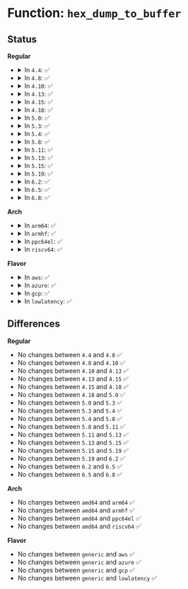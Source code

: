 # Function: <code>hex_dump_to_buffer</code>

## Status
<b>Regular</b>
<ul>
<li>
<details>
<summary>In <code>4.4</code>: ✅</summary>

```c
int hex_dump_to_buffer(const void *buf, size_t len, int rowsize, int groupsize, char *linebuf, size_t linebuflen, bool ascii);
```

**Collision:** Unique Global

**Inline:** No

**Transformation:** False

**Instances:**

```
In lib/hexdump.c (ffffffff81401600)
Location: lib/hexdump.c:108
Inline: False
Direct callers:
  - fs/seq_file.c:seq_hex_dump
  - lib/hexdump.c:print_hex_dump
  - drivers/scsi/scsi_logging.c:scsi_print_command
  - drivers/scsi/scsi_logging.c:scsi_print_command
  - drivers/scsi/scsi_logging.c:scsi_log_print_sense
```
**Symbols:**

```
ffffffff81401600-ffffffff81401a9d: hex_dump_to_buffer (STB_GLOBAL)
```
</details>
</li>
<li>
<details>
<summary>In <code>4.8</code>: ✅</summary>

```c
int hex_dump_to_buffer(const void *buf, size_t len, int rowsize, int groupsize, char *linebuf, size_t linebuflen, bool ascii);
```

**Collision:** Unique Global

**Inline:** No

**Transformation:** False

**Instances:**

```
In lib/hexdump.c (ffffffff81448ff0)
Location: lib/hexdump.c:108
Inline: False
Direct callers:
  - fs/seq_file.c:seq_hex_dump
  - lib/hexdump.c:print_hex_dump
  - drivers/scsi/scsi_logging.c:scsi_log_print_sense
  - drivers/scsi/scsi_logging.c:scsi_print_command
  - drivers/scsi/scsi_logging.c:scsi_print_command
```
**Symbols:**

```
ffffffff81448ff0-ffffffff8144947a: hex_dump_to_buffer (STB_GLOBAL)
```
</details>
</li>
<li>
<details>
<summary>In <code>4.10</code>: ✅</summary>

```c
int hex_dump_to_buffer(const void *buf, size_t len, int rowsize, int groupsize, char *linebuf, size_t linebuflen, bool ascii);
```

**Collision:** Unique Global

**Inline:** No

**Transformation:** False

**Instances:**

```
In lib/hexdump.c (ffffffff814679e0)
Location: lib/hexdump.c:108
Inline: False
Direct callers:
  - fs/seq_file.c:seq_hex_dump
  - lib/hexdump.c:print_hex_dump
  - drivers/scsi/scsi_logging.c:scsi_log_print_sense
  - drivers/scsi/scsi_logging.c:scsi_print_command
  - drivers/scsi/scsi_logging.c:scsi_print_command
```
**Symbols:**

```
ffffffff814679e0-ffffffff81467e6a: hex_dump_to_buffer (STB_GLOBAL)
```
</details>
</li>
<li>
<details>
<summary>In <code>4.13</code>: ✅</summary>

```c
int hex_dump_to_buffer(const void *buf, size_t len, int rowsize, int groupsize, char *linebuf, size_t linebuflen, bool ascii);
```

**Collision:** Unique Global

**Inline:** No

**Transformation:** False

**Instances:**

```
In lib/hexdump.c (ffffffff8146d0e0)
Location: lib/hexdump.c:108
Inline: False
Direct callers:
  - fs/seq_file.c:seq_hex_dump
  - lib/hexdump.c:print_hex_dump
  - drivers/scsi/scsi_logging.c:scsi_log_print_sense
  - drivers/scsi/scsi_logging.c:scsi_print_command
  - drivers/scsi/scsi_logging.c:scsi_print_command
```
**Symbols:**

```
ffffffff8146d0e0-ffffffff8146d576: hex_dump_to_buffer (STB_GLOBAL)
```
</details>
</li>
<li>
<details>
<summary>In <code>4.15</code>: ✅</summary>

```c
int hex_dump_to_buffer(const void *buf, size_t len, int rowsize, int groupsize, char *linebuf, size_t linebuflen, bool ascii);
```

**Collision:** Unique Global

**Inline:** No

**Transformation:** False

**Instances:**

```
In lib/hexdump.c (ffffffff81499410)
Location: lib/hexdump.c:109
Inline: False
Direct callers:
  - fs/seq_file.c:seq_hex_dump
  - lib/hexdump.c:print_hex_dump
  - drivers/scsi/scsi_logging.c:scsi_log_print_sense
  - drivers/scsi/scsi_logging.c:scsi_print_command
  - drivers/scsi/scsi_logging.c:scsi_print_command
```
**Symbols:**

```
ffffffff81499410-ffffffff814998a6: hex_dump_to_buffer (STB_GLOBAL)
```
</details>
</li>
<li>
<details>
<summary>In <code>4.18</code>: ✅</summary>

```c
int hex_dump_to_buffer(const void *buf, size_t len, int rowsize, int groupsize, char *linebuf, size_t linebuflen, bool ascii);
```

**Collision:** Unique Global

**Inline:** No

**Transformation:** False

**Instances:**

```
In lib/hexdump.c (ffffffff814ce610)
Location: lib/hexdump.c:109
Inline: False
Direct callers:
  - fs/seq_file.c:seq_hex_dump
  - lib/hexdump.c:print_hex_dump
  - drivers/scsi/scsi_logging.c:scsi_log_print_sense
  - drivers/scsi/scsi_logging.c:scsi_print_command
  - drivers/scsi/scsi_logging.c:scsi_print_command
```
**Symbols:**

```
ffffffff814ce610-ffffffff814cea8b: hex_dump_to_buffer (STB_GLOBAL)
```
</details>
</li>
<li>
<details>
<summary>In <code>5.0</code>: ✅</summary>

```c
int hex_dump_to_buffer(const void *buf, size_t len, int rowsize, int groupsize, char *linebuf, size_t linebuflen, bool ascii);
```

**Collision:** Unique Global

**Inline:** No

**Transformation:** False

**Instances:**

```
In lib/hexdump.c (ffffffff814e2f00)
Location: lib/hexdump.c:109
Inline: False
Direct callers:
  - fs/seq_file.c:seq_hex_dump
  - lib/hexdump.c:print_hex_dump
  - drivers/scsi/scsi_logging.c:scsi_log_print_sense
  - drivers/scsi/scsi_logging.c:scsi_print_command
  - drivers/scsi/scsi_logging.c:scsi_print_command
```
**Symbols:**

```
ffffffff814e2f00-ffffffff814e337b: hex_dump_to_buffer (STB_GLOBAL)
```
</details>
</li>
<li>
<details>
<summary>In <code>5.3</code>: ✅</summary>

```c
int hex_dump_to_buffer(const void *buf, size_t len, int rowsize, int groupsize, char *linebuf, size_t linebuflen, bool ascii);
```

**Collision:** Unique Global

**Inline:** No

**Transformation:** False

**Instances:**

```
In lib/hexdump.c (ffffffff8150f290)
Location: lib/hexdump.c:105
Inline: False
Direct callers:
  - fs/seq_file.c:seq_hex_dump
  - lib/hexdump.c:print_hex_dump
  - drivers/scsi/scsi_logging.c:scsi_log_print_sense
  - drivers/scsi/scsi_logging.c:scsi_print_command
  - drivers/scsi/scsi_logging.c:scsi_print_command
```
**Symbols:**

```
ffffffff8150f290-ffffffff8150f706: hex_dump_to_buffer (STB_GLOBAL)
```
</details>
</li>
<li>
<details>
<summary>In <code>5.4</code>: ✅</summary>

```c
int hex_dump_to_buffer(const void *buf, size_t len, int rowsize, int groupsize, char *linebuf, size_t linebuflen, bool ascii);
```

**Collision:** Unique Global

**Inline:** No

**Transformation:** False

**Instances:**

```
In lib/hexdump.c (ffffffff8152d270)
Location: lib/hexdump.c:105
Inline: False
Direct callers:
  - fs/seq_file.c:seq_hex_dump
  - lib/hexdump.c:print_hex_dump
  - drivers/scsi/scsi_logging.c:scsi_log_print_sense
```
**Symbols:**

```
ffffffff8152d270-ffffffff8152d6e6: hex_dump_to_buffer (STB_GLOBAL)
```
</details>
</li>
<li>
<details>
<summary>In <code>5.8</code>: ✅</summary>

```c
int hex_dump_to_buffer(const void *buf, size_t len, int rowsize, int groupsize, char *linebuf, size_t linebuflen, bool ascii);
```

**Collision:** Unique Global

**Inline:** No

**Transformation:** False

**Instances:**

```
In lib/hexdump.c (ffffffff81590ec0)
Location: lib/hexdump.c:105
Inline: False
Direct callers:
  - fs/seq_file.c:seq_hex_dump
  - lib/hexdump.c:print_hex_dump
  - lib/seq_buf.c:seq_buf_hex_dump
  - drivers/scsi/scsi_logging.c:scsi_log_print_sense
  - drivers/scsi/scsi_logging.c:scsi_print_command
  - drivers/scsi/scsi_logging.c:scsi_print_command
```
**Symbols:**

```
ffffffff81590ec0-ffffffff8159133e: hex_dump_to_buffer (STB_GLOBAL)
```
</details>
</li>
<li>
<details>
<summary>In <code>5.11</code>: ✅</summary>

```c
int hex_dump_to_buffer(const void *buf, size_t len, int rowsize, int groupsize, char *linebuf, size_t linebuflen, bool ascii);
```

**Collision:** Unique Global

**Inline:** No

**Transformation:** False

**Instances:**

```
In lib/hexdump.c (ffffffff815ada60)
Location: lib/hexdump.c:106
Inline: False
Direct callers:
  - fs/seq_file.c:seq_hex_dump
  - lib/hexdump.c:print_hex_dump
  - lib/seq_buf.c:seq_buf_hex_dump
  - drivers/scsi/scsi_logging.c:scsi_log_print_sense
  - drivers/scsi/scsi_logging.c:scsi_print_command
  - drivers/scsi/scsi_logging.c:scsi_print_command
```
**Symbols:**

```
ffffffff815ada60-ffffffff815adee3: hex_dump_to_buffer (STB_GLOBAL)
```
</details>
</li>
<li>
<details>
<summary>In <code>5.13</code>: ✅</summary>

```c
int hex_dump_to_buffer(const void *buf, size_t len, int rowsize, int groupsize, char *linebuf, size_t linebuflen, bool ascii);
```

**Collision:** Unique Global

**Inline:** No

**Transformation:** False

**Instances:**

```
In lib/hexdump.c (ffffffff815b8700)
Location: lib/hexdump.c:106
Inline: False
Direct callers:
  - fs/seq_file.c:seq_hex_dump
  - lib/hexdump.c:print_hex_dump
  - lib/seq_buf.c:seq_buf_hex_dump
  - drivers/scsi/scsi_logging.c:scsi_log_print_sense
  - drivers/scsi/scsi_logging.c:scsi_print_command
  - drivers/scsi/scsi_logging.c:scsi_print_command
```
**Symbols:**

```
ffffffff815b8700-ffffffff815b8b79: hex_dump_to_buffer (STB_GLOBAL)
```
</details>
</li>
<li>
<details>
<summary>In <code>5.15</code>: ✅</summary>

```c
int hex_dump_to_buffer(const void *buf, size_t len, int rowsize, int groupsize, char *linebuf, size_t linebuflen, bool ascii);
```

**Collision:** Unique Global

**Inline:** No

**Transformation:** False

**Instances:**

```
In lib/hexdump.c (ffffffff8161ef50)
Location: lib/hexdump.c:106
Inline: False
Direct callers:
  - fs/seq_file.c:seq_hex_dump
  - lib/hexdump.c:print_hex_dump
  - lib/seq_buf.c:seq_buf_hex_dump
  - drivers/scsi/scsi_logging.c:scsi_log_print_sense
  - drivers/scsi/scsi_logging.c:scsi_print_command
  - drivers/scsi/scsi_logging.c:scsi_print_command
```
**Symbols:**

```
ffffffff8161ef50-ffffffff8161f3cd: hex_dump_to_buffer (STB_GLOBAL)
```
</details>
</li>
<li>
<details>
<summary>In <code>5.19</code>: ✅</summary>

```c
int hex_dump_to_buffer(const void *buf, size_t len, int rowsize, int groupsize, char *linebuf, size_t linebuflen, bool ascii);
```

**Collision:** Unique Global

**Inline:** No

**Transformation:** False

**Instances:**

```
In lib/hexdump.c (ffffffff816ed1a0)
Location: lib/hexdump.c:127
Inline: False
Direct callers:
  - fs/seq_file.c:seq_hex_dump
  - lib/hexdump.c:print_hex_dump
  - lib/seq_buf.c:seq_buf_hex_dump
  - drivers/scsi/scsi_logging.c:scsi_log_print_sense
  - drivers/scsi/scsi_logging.c:scsi_print_command
  - drivers/scsi/scsi_logging.c:scsi_print_command
```
**Symbols:**

```
ffffffff816ed1a0-ffffffff816ed683: hex_dump_to_buffer (STB_GLOBAL)
```
</details>
</li>
<li>
<details>
<summary>In <code>6.2</code>: ✅</summary>

```c
int hex_dump_to_buffer(const void *buf, size_t len, int rowsize, int groupsize, char *linebuf, size_t linebuflen, bool ascii);
```

**Collision:** Unique Global

**Inline:** No

**Transformation:** False

**Instances:**

```
In lib/hexdump.c (ffffffff817ddb40)
Location: lib/hexdump.c:127
Inline: False
Direct callers:
  - fs/seq_file.c:seq_hex_dump
  - lib/hexdump.c:print_hex_dump
  - drivers/scsi/scsi_logging.c:scsi_log_print_sense
  - drivers/scsi/scsi_logging.c:scsi_print_command
  - drivers/scsi/scsi_logging.c:scsi_print_command
  - lib/seq_buf.c:seq_buf_hex_dump
```
**Symbols:**

```
ffffffff817ddb40-ffffffff817de023: hex_dump_to_buffer (STB_GLOBAL)
```
</details>
</li>
<li>
<details>
<summary>In <code>6.5</code>: ✅</summary>

```c
int hex_dump_to_buffer(const void *buf, size_t len, int rowsize, int groupsize, char *linebuf, size_t linebuflen, bool ascii);
```

**Collision:** Unique Global

**Inline:** No

**Transformation:** False

**Instances:**

```
In lib/hexdump.c (ffffffff8181d350)
Location: lib/hexdump.c:127
Inline: False
Direct callers:
  - fs/seq_file.c:seq_hex_dump
  - fs/seq_file.c:seq_hex_dump
  - lib/hexdump.c:print_hex_dump
  - drivers/scsi/scsi_logging.c:scsi_log_print_sense
  - drivers/scsi/scsi_logging.c:scsi_print_command
  - drivers/scsi/scsi_logging.c:scsi_print_command
  - lib/seq_buf.c:seq_buf_hex_dump
```
**Symbols:**

```
ffffffff8181d350-ffffffff8181d813: hex_dump_to_buffer (STB_GLOBAL)
```
</details>
</li>
<li>
<details>
<summary>In <code>6.8</code>: ✅</summary>

```c
int hex_dump_to_buffer(const void *buf, size_t len, int rowsize, int groupsize, char *linebuf, size_t linebuflen, bool ascii);
```

**Collision:** Unique Global

**Inline:** No

**Transformation:** False

**Instances:**

```
In lib/hexdump.c (ffffffff818631c0)
Location: lib/hexdump.c:127
Inline: False
Direct callers:
  - fs/seq_file.c:seq_hex_dump
  - fs/seq_file.c:seq_hex_dump
  - lib/hexdump.c:print_hex_dump
  - drivers/scsi/scsi_logging.c:scsi_log_print_sense
  - drivers/scsi/scsi_logging.c:scsi_print_command
  - drivers/scsi/scsi_logging.c:scsi_print_command
  - lib/seq_buf.c:seq_buf_hex_dump
```
**Symbols:**

```
ffffffff818631c0-ffffffff81863683: hex_dump_to_buffer (STB_GLOBAL)
```
</details>
</li>
</ul>
<b>Arch</b>
<ul>
<li>
<details>
<summary>In <code>arm64</code>: ✅</summary>

```c
int hex_dump_to_buffer(const void *buf, size_t len, int rowsize, int groupsize, char *linebuf, size_t linebuflen, bool ascii);
```

**Collision:** Unique Global

**Inline:** No

**Transformation:** False

**Instances:**

```
In lib/hexdump.c (ffff800010639328)
Location: lib/hexdump.c:105
Inline: False
Direct callers:
  - fs/seq_file.c:seq_hex_dump
  - lib/hexdump.c:print_hex_dump
  - drivers/scsi/scsi_logging.c:scsi_log_print_sense
```
**Symbols:**

```
ffff800010639328-ffff8000106397d4: hex_dump_to_buffer (STB_GLOBAL)
```
</details>
</li>
<li>
<details>
<summary>In <code>armhf</code>: ✅</summary>

```c
int hex_dump_to_buffer(const void *buf, size_t len, int rowsize, int groupsize, char *linebuf, size_t linebuflen, bool ascii);
```

**Collision:** Unique Global

**Inline:** No

**Transformation:** False

**Instances:**

```
In lib/hexdump.c (c07deca0)
Location: lib/hexdump.c:105
Inline: False
Direct callers:
  - fs/seq_file.c:seq_hex_dump
  - lib/hexdump.c:print_hex_dump
  - drivers/scsi/scsi_logging.c:scsi_log_print_sense
```
**Symbols:**

```
c07deca0-c07df1b8: hex_dump_to_buffer (STB_GLOBAL)
```
</details>
</li>
<li>
<details>
<summary>In <code>ppc64el</code>: ✅</summary>

```c
int hex_dump_to_buffer(const void *buf, size_t len, int rowsize, int groupsize, char *linebuf, size_t linebuflen, bool ascii);
```

**Collision:** Unique Global

**Inline:** No

**Transformation:** False

**Instances:**

```
In lib/hexdump.c (c0000000007dfbf0)
Location: lib/hexdump.c:105
Inline: False
Direct callers:
  - fs/seq_file.c:seq_hex_dump
  - lib/hexdump.c:print_hex_dump
  - drivers/scsi/scsi_logging.c:scsi_log_print_sense
```
**Symbols:**

```
c0000000007dfbf0-c0000000007e0320: hex_dump_to_buffer (STB_GLOBAL)
```
</details>
</li>
<li>
<details>
<summary>In <code>riscv64</code>: ✅</summary>

```c
int hex_dump_to_buffer(const void *buf, size_t len, int rowsize, int groupsize, char *linebuf, size_t linebuflen, bool ascii);
```

**Collision:** Unique Global

**Inline:** No

**Transformation:** False

**Instances:**

```
In lib/hexdump.c (ffffffe000465f16)
Location: lib/hexdump.c:105
Inline: False
Direct callers:
  - fs/seq_file.c:seq_hex_dump
  - lib/hexdump.c:print_hex_dump
  - drivers/scsi/scsi_logging.c:scsi_log_print_sense
```
**Symbols:**

```
ffffffe000465f16-ffffffe00046631c: hex_dump_to_buffer (STB_GLOBAL)
```
</details>
</li>
</ul>
<b>Flavor</b>
<ul>
<li>
<details>
<summary>In <code>aws</code>: ✅</summary>

```c
int hex_dump_to_buffer(const void *buf, size_t len, int rowsize, int groupsize, char *linebuf, size_t linebuflen, bool ascii);
```

**Collision:** Unique Global

**Inline:** No

**Transformation:** False

**Instances:**

```
In lib/hexdump.c (ffffffff81525850)
Location: lib/hexdump.c:105
Inline: False
Direct callers:
  - fs/seq_file.c:seq_hex_dump
  - lib/hexdump.c:print_hex_dump
  - drivers/scsi/scsi_logging.c:scsi_log_print_sense
```
**Symbols:**

```
ffffffff81525850-ffffffff81525cc6: hex_dump_to_buffer (STB_GLOBAL)
```
</details>
</li>
<li>
<details>
<summary>In <code>azure</code>: ✅</summary>

```c
int hex_dump_to_buffer(const void *buf, size_t len, int rowsize, int groupsize, char *linebuf, size_t linebuflen, bool ascii);
```

**Collision:** Unique Global

**Inline:** No

**Transformation:** False

**Instances:**

```
In lib/hexdump.c (ffffffff81515b30)
Location: lib/hexdump.c:105
Inline: False
Direct callers:
  - fs/seq_file.c:seq_hex_dump
  - lib/hexdump.c:print_hex_dump
  - drivers/scsi/scsi_logging.c:scsi_log_print_sense
```
**Symbols:**

```
ffffffff81515b30-ffffffff81515fa6: hex_dump_to_buffer (STB_GLOBAL)
```
</details>
</li>
<li>
<details>
<summary>In <code>gcp</code>: ✅</summary>

```c
int hex_dump_to_buffer(const void *buf, size_t len, int rowsize, int groupsize, char *linebuf, size_t linebuflen, bool ascii);
```

**Collision:** Unique Global

**Inline:** No

**Transformation:** False

**Instances:**

```
In lib/hexdump.c (ffffffff815218e0)
Location: lib/hexdump.c:105
Inline: False
Direct callers:
  - fs/seq_file.c:seq_hex_dump
  - lib/hexdump.c:print_hex_dump
  - drivers/scsi/scsi_logging.c:scsi_log_print_sense
```
**Symbols:**

```
ffffffff815218e0-ffffffff81521d56: hex_dump_to_buffer (STB_GLOBAL)
```
</details>
</li>
<li>
<details>
<summary>In <code>lowlatency</code>: ✅</summary>

```c
int hex_dump_to_buffer(const void *buf, size_t len, int rowsize, int groupsize, char *linebuf, size_t linebuflen, bool ascii);
```

**Collision:** Unique Global

**Inline:** No

**Transformation:** False

**Instances:**

```
In lib/hexdump.c (ffffffff8153b260)
Location: lib/hexdump.c:105
Inline: False
Direct callers:
  - fs/seq_file.c:seq_hex_dump
  - lib/hexdump.c:print_hex_dump
  - drivers/scsi/scsi_logging.c:scsi_log_print_sense
```
**Symbols:**

```
ffffffff8153b260-ffffffff8153b6d6: hex_dump_to_buffer (STB_GLOBAL)
```
</details>
</li>
</ul>

## Differences
<b>Regular</b>
<ul>
<li>
No changes between <code>4.4</code> and <code>4.8</code> ✅
</li>
<li>
No changes between <code>4.8</code> and <code>4.10</code> ✅
</li>
<li>
No changes between <code>4.10</code> and <code>4.13</code> ✅
</li>
<li>
No changes between <code>4.13</code> and <code>4.15</code> ✅
</li>
<li>
No changes between <code>4.15</code> and <code>4.18</code> ✅
</li>
<li>
No changes between <code>4.18</code> and <code>5.0</code> ✅
</li>
<li>
No changes between <code>5.0</code> and <code>5.3</code> ✅
</li>
<li>
No changes between <code>5.3</code> and <code>5.4</code> ✅
</li>
<li>
No changes between <code>5.4</code> and <code>5.8</code> ✅
</li>
<li>
No changes between <code>5.8</code> and <code>5.11</code> ✅
</li>
<li>
No changes between <code>5.11</code> and <code>5.13</code> ✅
</li>
<li>
No changes between <code>5.13</code> and <code>5.15</code> ✅
</li>
<li>
No changes between <code>5.15</code> and <code>5.19</code> ✅
</li>
<li>
No changes between <code>5.19</code> and <code>6.2</code> ✅
</li>
<li>
No changes between <code>6.2</code> and <code>6.5</code> ✅
</li>
<li>
No changes between <code>6.5</code> and <code>6.8</code> ✅
</li>
</ul>
<b>Arch</b>
<ul>
<li>
No changes between <code>amd64</code> and <code>arm64</code> ✅
</li>
<li>
No changes between <code>amd64</code> and <code>armhf</code> ✅
</li>
<li>
No changes between <code>amd64</code> and <code>ppc64el</code> ✅
</li>
<li>
No changes between <code>amd64</code> and <code>riscv64</code> ✅
</li>
</ul>
<b>Flavor</b>
<ul>
<li>
No changes between <code>generic</code> and <code>aws</code> ✅
</li>
<li>
No changes between <code>generic</code> and <code>azure</code> ✅
</li>
<li>
No changes between <code>generic</code> and <code>gcp</code> ✅
</li>
<li>
No changes between <code>generic</code> and <code>lowlatency</code> ✅
</li>
</ul>
